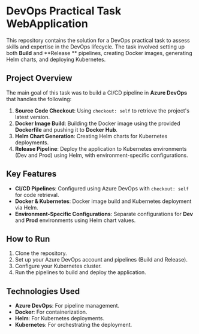 # DevOps Practical Task WebApplication

This repository contains the solution for a DevOps practical task to assess skills and expertise in the DevOps lifecycle. The task involved setting up both **Build** and **Release ** pipelines, creating Docker images, generating Helm charts, and deploying Kubernetes.

## Project Overview

The main goal of this task was to build a CI/CD pipeline in **Azure DevOps** that handles the following:

1. **Source Code Checkout**: Using `checkout: self` to retrieve the project's latest version.
2. **Docker Image Build**: Building the Docker image using the provided **Dockerfile** and pushing it to **Docker Hub**.
3. **Helm Chart Generation**: Creating Helm charts for Kubernetes deployments.
4. **Release Pipeline**: Deploy the application to Kubernetes environments (Dev and Prod) using Helm, with environment-specific configurations.

## Key Features

- **CI/CD Pipelines**: Configured using Azure DevOps with `checkout: self` for code retrieval.
- **Docker & Kubernetes**: Docker image build and Kubernetes deployment via Helm.
- **Environment-Specific Configurations**: Separate configurations for **Dev** and **Prod** environments using Helm chart values.

## How to Run

1. Clone the repository.
2. Set up your Azure DevOps account and pipelines (Build and Release).
3. Configure your Kubernetes cluster.
4. Run the pipelines to build and deploy the application.

## Technologies Used

- **Azure DevOps**: For pipeline management.
- **Docker**: For containerization.
- **Helm**: For Kubernetes deployments.
- **Kubernetes**: For orchestrating the deployment.
